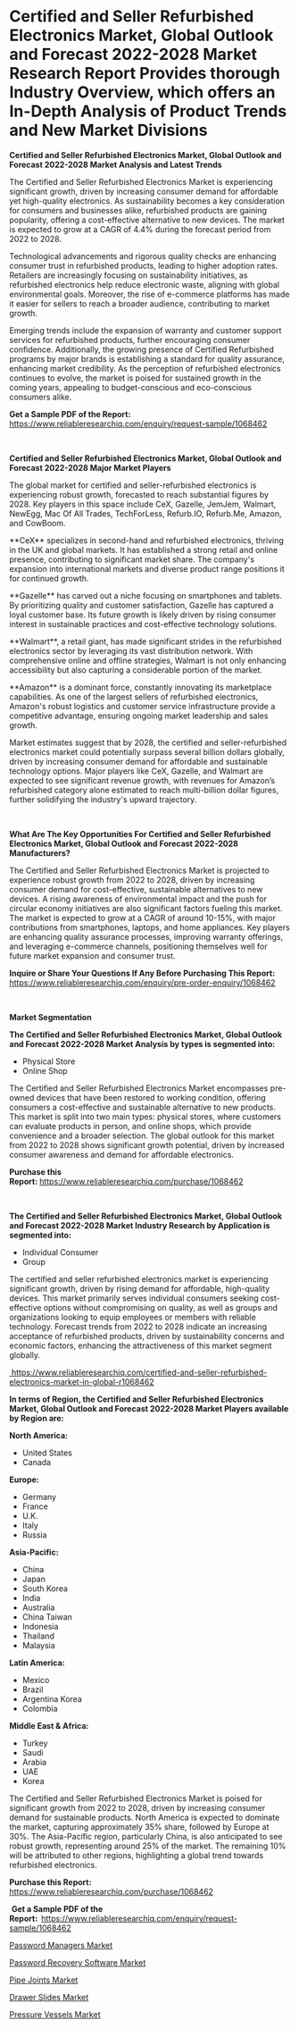 <p><h1>Certified and Seller Refurbished Electronics Market, Global Outlook and Forecast 2022-2028 Market Research Report Provides thorough Industry Overview, which offers an In-Depth Analysis of Product Trends and New Market Divisions</h1></p><p><strong>Certified and Seller Refurbished Electronics Market, Global Outlook and Forecast 2022-2028 Market Analysis and Latest Trends</strong></p>
<p><p>The Certified and Seller Refurbished Electronics Market is experiencing significant growth, driven by increasing consumer demand for affordable yet high-quality electronics. As sustainability becomes a key consideration for consumers and businesses alike, refurbished products are gaining popularity, offering a cost-effective alternative to new devices. The market is expected to grow at a CAGR of 4.4% during the forecast period from 2022 to 2028.</p><p>Technological advancements and rigorous quality checks are enhancing consumer trust in refurbished products, leading to higher adoption rates. Retailers are increasingly focusing on sustainability initiatives, as refurbished electronics help reduce electronic waste, aligning with global environmental goals. Moreover, the rise of e-commerce platforms has made it easier for sellers to reach a broader audience, contributing to market growth.</p><p>Emerging trends include the expansion of warranty and customer support services for refurbished products, further encouraging consumer confidence. Additionally, the growing presence of Certified Refurbished programs by major brands is establishing a standard for quality assurance, enhancing market credibility. As the perception of refurbished electronics continues to evolve, the market is poised for sustained growth in the coming years, appealing to budget-conscious and eco-conscious consumers alike.</p></p>
<p><strong>Get a Sample PDF of the Report:&nbsp;</strong> <a href="https://www.reliableresearchiq.com/enquiry/request-sample/1068462?utm_campaign=1123&utm_medium=2&utm_source=Github&utm_content=ia&utm_term=16112024&utm_id=certified-and-seller-refurbished-electronics-market-global-outlook-and-forecast-2022-2028">https://www.reliableresearchiq.com/enquiry/request-sample/1068462</a></p>
<p>&nbsp;</p>
<p><strong>Certified and Seller Refurbished Electronics Market, Global Outlook and Forecast 2022-2028 Major Market Players</strong></p>
<p><p>The global market for certified and seller-refurbished electronics is experiencing robust growth, forecasted to reach substantial figures by 2028. Key players in this space include CeX, Gazelle, JemJem, Walmart, NewEgg, Mac Of All Trades, TechForLess, Refurb.IO, Refurb.Me, Amazon, and CowBoom.</p><p>**CeX** specializes in second-hand and refurbished electronics, thriving in the UK and global markets. It has established a strong retail and online presence, contributing to significant market share. The company's expansion into international markets and diverse product range positions it for continued growth.</p><p>**Gazelle** has carved out a niche focusing on smartphones and tablets. By prioritizing quality and customer satisfaction, Gazelle has captured a loyal customer base. Its future growth is likely driven by rising consumer interest in sustainable practices and cost-effective technology solutions.</p><p>**Walmart**, a retail giant, has made significant strides in the refurbished electronics sector by leveraging its vast distribution network. With comprehensive online and offline strategies, Walmart is not only enhancing accessibility but also capturing a considerable portion of the market.</p><p>**Amazon** is a dominant force, constantly innovating its marketplace capabilities. As one of the largest sellers of refurbished electronics, Amazon's robust logistics and customer service infrastructure provide a competitive advantage, ensuring ongoing market leadership and sales growth.</p><p>Market estimates suggest that by 2028, the certified and seller-refurbished electronics market could potentially surpass several billion dollars globally, driven by increasing consumer demand for affordable and sustainable technology options. Major players like CeX, Gazelle, and Walmart are expected to see significant revenue growth, with revenues for Amazon’s refurbished category alone estimated to reach multi-billion dollar figures, further solidifying the industry's upward trajectory.</p></p>
<p>&nbsp;</p>
<p><strong>What Are The Key Opportunities For Certified and Seller Refurbished Electronics Market, Global Outlook and Forecast 2022-2028 Manufacturers?</strong></p>
<p><p>The Certified and Seller Refurbished Electronics Market is projected to experience robust growth from 2022 to 2028, driven by increasing consumer demand for cost-effective, sustainable alternatives to new devices. A rising awareness of environmental impact and the push for circular economy initiatives are also significant factors fueling this market. The market is expected to grow at a CAGR of around 10-15%, with major contributions from smartphones, laptops, and home appliances. Key players are enhancing quality assurance processes, improving warranty offerings, and leveraging e-commerce channels, positioning themselves well for future market expansion and consumer trust.</p></p>
<p><strong>Inquire or Share Your Questions If Any Before Purchasing This Report:</strong> <a href="https://www.reliableresearchiq.com/enquiry/pre-order-enquiry/1068462?utm_campaign=1123&utm_medium=2&utm_source=Github&utm_content=ia&utm_term=16112024&utm_id=certified-and-seller-refurbished-electronics-market-global-outlook-and-forecast-2022-2028">https://www.reliableresearchiq.com/enquiry/pre-order-enquiry/1068462</a></p>
<p>&nbsp;</p>
<p><strong>Market Segmentation</strong></p>
<p><strong>The Certified and Seller Refurbished Electronics Market, Global Outlook and Forecast 2022-2028 Market Analysis by types is segmented into:</strong></p>
<p><ul><li>Physical Store</li><li>Online Shop</li></ul></p>
<p><p>The Certified and Seller Refurbished Electronics Market encompasses pre-owned devices that have been restored to working condition, offering consumers a cost-effective and sustainable alternative to new products. This market is split into two main types: physical stores, where customers can evaluate products in person, and online shops, which provide convenience and a broader selection. The global outlook for this market from 2022 to 2028 shows significant growth potential, driven by increased consumer awareness and demand for affordable electronics.</p></p>
<p><strong>Purchase this Report:&nbsp;</strong><a href="https://www.reliableresearchiq.com/purchase/1068462?utm_campaign=1123&utm_medium=2&utm_source=Github&utm_content=ia&utm_term=16112024&utm_id=certified-and-seller-refurbished-electronics-market-global-outlook-and-forecast-2022-2028">https://www.reliableresearchiq.com/purchase/1068462</a></p>
<p>&nbsp;</p>
<p><strong>The Certified and Seller Refurbished Electronics Market, Global Outlook and Forecast 2022-2028 Market Industry Research by Application is segmented into:</strong></p>
<p><ul><li>Individual Consumer</li><li>Group</li></ul></p>
<p><p>The certified and seller refurbished electronics market is experiencing significant growth, driven by rising demand for affordable, high-quality devices. This market primarily serves individual consumers seeking cost-effective options without compromising on quality, as well as groups and organizations looking to equip employees or members with reliable technology. Forecast trends from 2022 to 2028 indicate an increasing acceptance of refurbished products, driven by sustainability concerns and economic factors, enhancing the attractiveness of this market segment globally.</p></p>
<p><a href="https://www.reliableresearchiq.com/certified-and-seller-refurbished-electronics-market-in-global-r1068462?utm_campaign=1123&utm_medium=2&utm_source=Github&utm_content=ia&utm_term=16112024&utm_id=certified-and-seller-refurbished-electronics-market-global-outlook-and-forecast-2022-2028">&nbsp;https://www.reliableresearchiq.com/certified-and-seller-refurbished-electronics-market-in-global-r1068462</a></p>
<p><strong>In terms of Region, the Certified and Seller Refurbished Electronics Market, Global Outlook and Forecast 2022-2028 Market Players available by Region are:</strong></p>
<p>
    <p> <strong> North America: </strong>
        <ul>
            <li>United States</li>
            <li>Canada</li>
        </ul>
        </p> 
    <p> <strong> Europe: </strong>
        <ul>
            <li>Germany</li>
            <li>France</li>
            <li>U.K.</li>
            <li>Italy</li>
            <li>Russia</li>
        </ul>
        </p> 
    <p> <strong> Asia-Pacific: </strong>
        <ul>
            <li>China</li>
            <li>Japan</li>
            <li>South Korea</li>
            <li>India</li>
            <li>Australia</li>
            <li>China Taiwan</li>
            <li>Indonesia</li>
            <li>Thailand</li>
            <li>Malaysia</li>
        </ul>
        </p> 
    <p> <strong> Latin America: </strong>
        <ul>
            <li>Mexico</li>
            <li>Brazil</li>
            <li>Argentina Korea</li>
            <li>Colombia</li>
        </ul>
        </p> 
    <p> <strong> Middle East & Africa: </strong>
        <ul>
            <li>Turkey</li>
            <li>Saudi</li>
            <li>Arabia</li>
            <li>UAE</li>
            <li>Korea</li>
        </ul>
    </p>
    </p>
<p><p>The Certified and Seller Refurbished Electronics Market is poised for significant growth from 2022 to 2028, driven by increasing consumer demand for sustainable products. North America is expected to dominate the market, capturing approximately 35% share, followed by Europe at 30%. The Asia-Pacific region, particularly China, is also anticipated to see robust growth, representing around 25% of the market. The remaining 10% will be attributed to other regions, highlighting a global trend towards refurbished electronics.</p></p>
<p><strong>Purchase this Report: </strong><a href="https://www.reliableresearchiq.com/purchase/1068462?utm_campaign=1123&utm_medium=2&utm_source=Github&utm_content=ia&utm_term=16112024&utm_id=certified-and-seller-refurbished-electronics-market-global-outlook-and-forecast-2022-2028">https://www.reliableresearchiq.com/purchase/1068462</a></p>
<p>&nbsp;<strong>Get a Sample PDF of the Report:&nbsp;&nbsp;</strong><a href="https://www.reliableresearchiq.com/enquiry/request-sample/1068462?utm_campaign=1123&utm_medium=2&utm_source=Github&utm_content=ia&utm_term=16112024&utm_id=certified-and-seller-refurbished-electronics-market-global-outlook-and-forecast-2022-2028">https://www.reliableresearchiq.com/enquiry/request-sample/1068462</a></p>
<p><strong></strong></p>
<p><p><a href="https://issuu.com/reportprime-2/docs/password-managers-market-size-2030._3bed13b8b66a3b?utm_campaign=1123&utm_medium=2&utm_source=Github&utm_content=ia&utm_term=16112024&utm_id=certified-and-seller-refurbished-electronics-market-global-outlook-and-forecast-2022-2028">Password Managers Market</a></p><p><a href="https://issuu.com/reportprime-2/docs/password-recovery-software-market-s_b0eb183c484f8f?utm_campaign=1123&utm_medium=2&utm_source=Github&utm_content=ia&utm_term=16112024&utm_id=certified-and-seller-refurbished-electronics-market-global-outlook-and-forecast-2022-2028">Password Recovery Software Market</a></p><p><a href="https://www.linkedin.com/pulse/pipe-joints-market-regional-outlook-competition-2024-2031-yttce?utm_campaign=1123&utm_medium=2&utm_source=Github&utm_content=ia&utm_term=16112024&utm_id=certified-and-seller-refurbished-electronics-market-global-outlook-and-forecast-2022-2028">Pipe Joints Market</a></p><p><a href="https://www.linkedin.com/pulse/decoding-drawer-slides-market-signals-growth-algorithms-g7ade?utm_campaign=1123&utm_medium=2&utm_source=Github&utm_content=ia&utm_term=16112024&utm_id=certified-and-seller-refurbished-electronics-market-global-outlook-and-forecast-2022-2028">Drawer Slides Market</a></p><p><a href="https://www.linkedin.com/pulse/global-pressure-vessels-market-trends-insights-growth-opportunities-5jk5e?utm_campaign=1123&utm_medium=2&utm_source=Github&utm_content=ia&utm_term=16112024&utm_id=certified-and-seller-refurbished-electronics-market-global-outlook-and-forecast-2022-2028">Pressure Vessels Market</a></p></p>